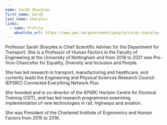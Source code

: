 ```yaml
---
name: Sarah Sharples
first_name: Sarah
last_name: Sharples
links:
  - name: Profile
    absolute_url: https://www.gov.uk/government/people/sarah-sharples
---
```


Professor Sarah Sharples is Chief Scientific Adviser for the Department for Transport. She is a Professor of Human Factors in the Faculty of Engineering at the University of Nottingham and from 2018 to 2021 was Pro-Vice-Chancellor for Equality, Diversity and Inclusion and People.

She has led research in transport, manufacturing and healthcare, and currently leads the Engineering and Physical Sciences Research Council (EPSRC) Connected Everything Network Plus.

She founded and is co-director of the EPSRC Horizon Centre for Doctoral Training (CDT), and has led research programmes examining implementation of new technologies in rail, highways and aviation.

She was President of the Chartered Institute of Ergonomics and Human Factors from 2015 to 2016.